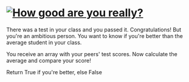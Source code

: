 # [![How good are you really?](https://www.codewars.com/kata/5601409514fc93442500010b)](https://www.codewars.com/kata/5601409514fc93442500010b)

There was a test in your class and you passed it. Congratulations!
But you're an ambitious person. You want to know if you're better than the average student in your class.

You receive an array with your peers' test scores. Now calculate the average and compare your score!

Return True if you're better, else False